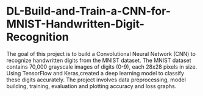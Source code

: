 # DL-Build-and-Train-a-CNN-for-MNIST-Handwritten-Digit-Recognition

The goal of this project is to build a Convolutional Neural Network (CNN) to recognize handwritten digits from the MNIST dataset. The MNIST dataset contains 70,000 grayscale images of digits (0-9), each 28x28 pixels in size. Using TensorFlow and Keras,created a deep learning model to classify these digits accurately. The project involves data preprocessing, model building, training, evaluation and plotting accuracy and loss graphs.
